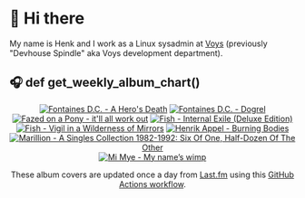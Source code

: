# 👋 Hi there

My name is Henk and I work as a Linux sysadmin at <a href="https://www.voys.co/about/">Voys</a> (previously "Devhouse Spindle" aka Voys development department).

## 🎧 def get_weekly_album_chart()
<!-- lastfm -->
<p align="center"><a href="https://www.last.fm/music/Fontaines+D.C./A+Hero%27s+Death"><img src="https://lastfm.freetls.fastly.net/i/u/64s/c26a07bde7cb26e937acf90255fdf240.jpg" title="Fontaines D.C. - A Hero's Death"></a> <a href="https://www.last.fm/music/Fontaines+D.C./Dogrel"><img src="https://lastfm.freetls.fastly.net/i/u/64s/a6e4705a174dcf7b423e82ed06038263.jpg" title="Fontaines D.C. - Dogrel"></a> <a href="https://www.last.fm/music/Fazed+on+a+Pony/it%27ll+all+work+out"><img src="https://lastfm.freetls.fastly.net/i/u/64s/e18c87fb0e8142566f0289a149edca3e.jpg" title="Fazed on a Pony - it'll all work out"></a> <a href="https://www.last.fm/music/Fish/Internal+Exile+(Deluxe+Edition)"><img src="https://lastfm.freetls.fastly.net/i/u/64s/30e614e533fd0e12721f081313984491.jpg" title="Fish - Internal Exile (Deluxe Edition)"></a> <a href="https://www.last.fm/music/Fish/Vigil+in+a+Wilderness+of+Mirrors"><img src="https://lastfm.freetls.fastly.net/i/u/64s/cd9f5196f7d67afaa4afe7379c488783.jpg" title="Fish - Vigil in a Wilderness of Mirrors"></a> <a href="https://www.last.fm/music/Henrik+Appel/Burning+Bodies"><img src="https://lastfm.freetls.fastly.net/i/u/64s/308b0190a04f87cc3654ecd921920451.jpg" title="Henrik Appel - Burning Bodies"></a> <a href="https://www.last.fm/music/Marillion/A+Singles+Collection+1982-1992:+Six+Of+One,+Half-Dozen+Of+The+Other"><img src="https://lastfm.freetls.fastly.net/i/u/64s/477b6d1388bdffcd3c9249a650008af2.jpg" title="Marillion - A Singles Collection 1982-1992: Six Of One, Half-Dozen Of The Other"></a> <a href="https://www.last.fm/music/Mi+Mye/My+name%E2%80%99s+wimp"><img src="https://lastfm.freetls.fastly.net/i/u/64s/c144c74e2caa5355356aa8dd8f97ec7c.jpg" title="Mi Mye - My name’s wimp"></a> </p>

<p align="center">These album covers are updated once a day from <a href="https://www.last.fm/user/hbokh">Last.fm</a> using this <a href="https://github.com/marketplace/actions/lastfm-to-markdown">GitHub Actions workflow</a>.</p>
